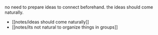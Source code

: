 no need to prepare ideas to connect beforehand. the ideas should come naturally.

- [[notes/ideas should come naturally]]
- [[notes/its not natural to organize things in groups]]